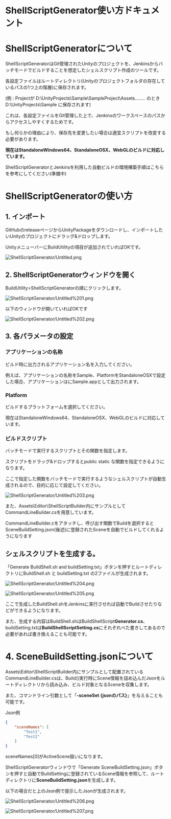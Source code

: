 # ShellScriptGenerator使い方ドキュメント

# ShellScriptGeneratorについて

ShellScriptGeneratorはGit管理されたUnityのプロジェクトを、Jenkinsからバッチモードでビルドすることを想定したシェルスクリプト作成のツールです。

各設定ファイルはルートディレクトリ(Unityのプロジェクトフォルダの存在しているパスの1つ上の階層)に保存されます。

(例 : Projectが D:\UnityProjects\Sample\SampleProject\Assets\........ のときD:\UnityProjects\Sample に保存されます)

これは、各設定ファイルをGit管理した上で、Jenkinsのワークスペースのパスからアクセスしやすくするためです。

もし何らかの理由により、保存先を変更したい場合は適宜スクリプトを改変する必要があります。

**現在はStandaloneWindows64、StandaloneOSX、WebGLのビルドに対応しています。**

ShellScriptGeneratorとJenkinsを利用した自動ビルドの環境構築手順はこちらを参考にしてください(準備中)

# ShellScriptGeneratorの使い方

## 1. インポート

GitHubのreleaseページからUnityPackageをダウンロードし、インポートしたいUnityのプロジェクトにドラッグ&ドロップします。

UnityメニューバーにBuildUtilityの項目が追加されていればOKです。

![ShellScriptGenerator/Untitled.png](ShellScriptGenerator/Untitled.png)

## 2. ShellScriptGeneratorウィンドウを開く

BuildUtility>ShellScriptGeneratorの順にクリックします。

![ShellScriptGenerator/Untitled%201.png](ShellScriptGenerator/Untitled%201.png)

以下のウィンドウが開いていればOKです

![ShellScriptGenerator/Untitled%202.png](ShellScriptGenerator/Untitled%202.png)

## 3. 各パラメータの設定

### アプリケーションの名称

ビルド時に出力されるアプリケーション名を入力してください。

例えば、アプリケーションの名称をSample、PlatformをStandaloneOSXで設定した場合、アプリケーションはにSample.appとして出力されます。

### Platform

ビルドするプラットフォームを選択してください。

現在はStandaloneWindows64、StandaloneOSX、WebGLのビルドに対応しています。

### ビルドスクリプト

バッチモードで実行するスクリプトとその関数を指定します。

スクリプトをドラッグ&ドロップするとpublic static な関数を指定できるようになります。

ここで指定した関数をバッチモードで実行するようなシェルスクリプトが自動生成されるので、目的に応じて設定してください。

![ShellScriptGenerator/Untitled%203.png](ShellScriptGenerator/Untitled%203.png)

また、Assets\Editor\ShellScriptBuilder内にサンプルとしてCommandLineBuilder.csを用意しています。

CommandLineBuilder.cをアタッチし、呼び出す関数でBuildを選択するとSceneBuildSetting.json(後述)に登録されたSceneを自動でビルドしてくれるようになります

## シェルスクリプトを生成する。

「Generate BuildShell.sh and buildSetting.txt」ボタンを押すとルートディレクトリにBuildShell.sh と buildSetting.txt の2ファイルが生成されます。

![ShellScriptGenerator/Untitled%204.png](ShellScriptGenerator/Untitled%204.png)

![ShellScriptGenerator/Untitled%205.png](ShellScriptGenerator/Untitled%205.png)

ここで生成したBuildShell.shをJenkinsに実行させれば自動でBuildさせたりなどができるようになります。

また、生成する内容はBuildShell.shはBuildShellScript**Generator.cs**、buildSetting.txtは**BuildShellScriptSetting.cs**にそれぞれべた書きしてあるので必要があれば書き換えることも可能です。

# 4. SceneBuildSetting.jsonについて

Assets\Editor\ShellScriptBuilder内にサンプルとして配置されているCommandLineBuilder.csは、Build()実行時にScene情報を詰め込んだJsonをルートディレクトリから読み込み、ビルド対象となるSceneを収集します。

また、コマンドライン引数として「**-sceneSet {jsonのパス}**」を与えることも可能です。

Json例

```json
{
    "sceneNames": [
        "Test1",
        "Test2"
    ]
}
```

sceneNames[0]がActiveScene扱いになります。

ShellScriptGeneratorウィンドウで「Generate SceneBuildSetting.json」ボタンを押すと自動でBuildSettingに登録されているScene情報を参照して、ルートディレクトリに**SceneBuildSetting.json**を生成します。

以下の場合だと上のJson例で提示したJsonが生成されます。

![ShellScriptGenerator/Untitled%206.png](ShellScriptGenerator/Untitled%206.png)

![ShellScriptGenerator/Untitled%207.png](ShellScriptGenerator/Untitled%207.png)
